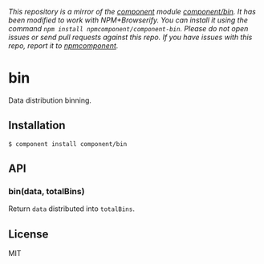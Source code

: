 *This repository is a mirror of the [component](http://component.io) module [component/bin](http://github.com/component/bin). It has been modified to work with NPM+Browserify. You can install it using the command `npm install npmcomponent/component-bin`. Please do not open issues or send pull requests against this repo. If you have issues with this repo, report it to [npmcomponent](https://github.com/airportyh/npmcomponent).*

# bin

  Data distribution binning.

## Installation

    $ component install component/bin

## API

### bin(data, totalBins)

  Return `data` distributed into `totalBins`.

## License

  MIT
